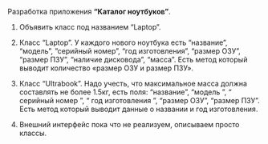 Разработка приложения **“Каталог ноутбуков”**.

1. Объявить класс под названием “Laptop”.

2. Класс “Laptop”. У каждого нового ноутбука есть “название”, “модель”, ”серийный номер”, “год изготовления”, “размер ОЗУ”, “размер ПЗУ”, “наличие дисковода”, “масса”. Есть метод который выводит количество «размер ОЗУ и размер ПЗУ».

3. Класс “Ultrabook”. Надо учесть, что максимальное масса должна составлять не более 1.5кг, есть поля: “название”, “модель ”, “ серийный номер ”, “ год изготовления ”, “размер ОЗУ”, “размер ПЗУ”. Есть метод который выводит данные о названии и год изготовления.

4. Внешний интерфейс пока что не реализуем, описываем просто классы.
